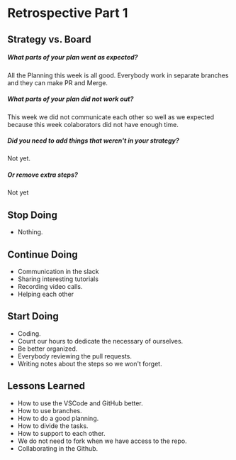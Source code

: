 # Retrospective  Part 1 

## Strategy vs. Board

##### What parts of your plan went as expected?
All the Planning this week is all good.
Everybody work in separate branches and they can make PR and Merge.

##### What parts of your plan did not work out?
This week we did not communicate each other so well as we expected because this week colaborators did not have enough time.

##### Did you need to add things that weren't in your strategy?
Not yet.

##### Or remove extra steps?
Not yet

## Stop Doing

- Nothing.

## Continue Doing

- Communication in the slack
- Sharing interesting tutorials
- Recording video calls.
- Helping each other


## Start Doing

- Coding.
- Count our hours to dedicate the necessary of ourselves.
- Be better organized.
- Everybody reviewing the pull requests.
- Writing notes about the steps so we won't forget.

## Lessons Learned

- How to use the VSCode and GitHub better.
- How to use branches.
- How to do a good planning.
- How to divide the tasks.
- How to support to each other.
- We do not need to fork when we have access to the repo.
- Collaborating in the Github.

